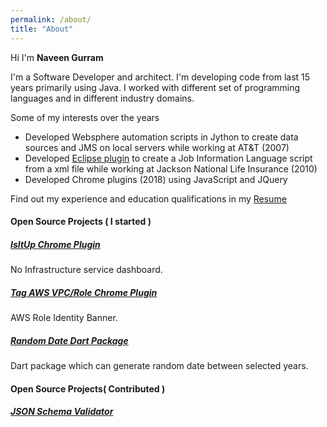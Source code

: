 ```yaml
---
permalink: /about/
title: "About"
---
```


Hi I'm **Naveen Gurram**

I'm a Software Developer and architect. I'm developing code from last 15 years primarily using Java. I worked with different set of programming languages and in different industry domains. 

Some of my interests over the years
- Developed Websphere automation scripts in Jython to create data sources and JMS on local servers while working at AT&T (2007)
- Developed [Eclipse plugin](https://github.com/NaveenGurram/JilCreator) to create a Job Information Language script from a xml file while working at Jackson National Life Insurance (2010)
- Developed Chrome plugins (2018) using JavaScript and JQuery

Find out my experience and education qualifications in my [Resume](/assets/files/resume.html)
#### Open Source Projects ( I started )
##### [IsItUp Chrome Plugin](https://chrome.google.com/webstore/detail/is-it-up/hpeelccagnmlaklolopihojkmoabmidb?hl=en) 
No Infrastructure service dashboard.

##### [Tag AWS VPC/Role Chrome Plugin](https://chrome.google.com/webstore/detail/tag-aws-vpcrole/ljcagjkgoidbjkgacjkiielnkcmmccbp?hl=en) 
AWS Role Identity Banner.

##### [Random Date Dart Package](https://pub.dev/packages/random_date)
Dart package which can generate random date between selected years.

#### Open Source Projects( Contributed )

##### [JSON Schema Validator](https://github.com/everit-org/json-schema)
